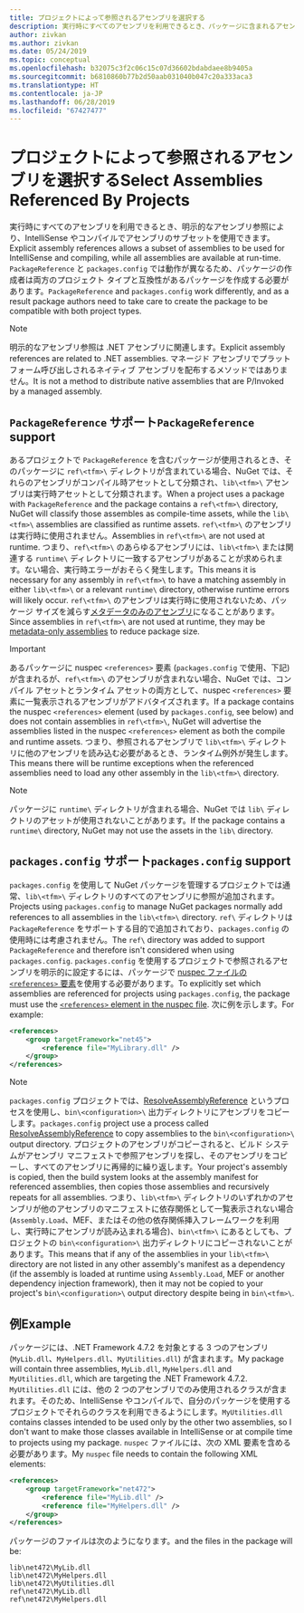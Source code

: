 ```yaml
---
title: プロジェクトによって参照されるアセンブリを選択する
description: 実行時にすべてのアセンブリを利用できるとき、パッケージに含まれるアセンブリのサブセットをコンパイラで利用できるようにします。
author: zivkan
ms.author: zivkan
ms.date: 05/24/2019
ms.topic: conceptual
ms.openlocfilehash: b32075c3f2c06c15c07d36602bdabdaee8b9405a
ms.sourcegitcommit: b6810860b77b2d50aab031040b047c20a333aca3
ms.translationtype: HT
ms.contentlocale: ja-JP
ms.lasthandoff: 06/28/2019
ms.locfileid: "67427477"
---
```

# <a name="select-assemblies-referenced-by-projects"></a><span data-ttu-id="c3b4b-103">プロジェクトによって参照されるアセンブリを選択する</span><span class="sxs-lookup"><span data-stu-id="c3b4b-103">Select Assemblies Referenced By Projects</span></span>

<span data-ttu-id="c3b4b-104">実行時にすべてのアセンブリを利用できるとき、明示的なアセンブリ参照により、IntelliSense やコンパイルでアセンブリのサブセットを使用できます。</span><span class="sxs-lookup"><span data-stu-id="c3b4b-104">Explicit assembly references allows a subset of assemblies to be used for IntelliSense and compiling, while all assemblies are available at run-time.</span></span> <span data-ttu-id="c3b4b-105">`PackageReference` と `packages.config` では動作が異なるため、パッケージの作成者は両方のプロジェクト タイプと互換性があるパッケージを作成する必要があります。</span><span class="sxs-lookup"><span data-stu-id="c3b4b-105">`PackageReference` and `packages.config` work differently, and as a result package authors need to take care to create the package to be compatible with both project types.</span></span>

> [!Note]
> <span data-ttu-id="c3b4b-106">明示的なアセンブリ参照は .NET アセンブリに関連します。</span><span class="sxs-lookup"><span data-stu-id="c3b4b-106">Explicit assembly references are related to .NET assemblies.</span></span> <span data-ttu-id="c3b4b-107">マネージド アセンブリでプラットフォーム呼び出しされるネイティブ アセンブリを配布するメソッドではありません。</span><span class="sxs-lookup"><span data-stu-id="c3b4b-107">It is not a method to distribute native assemblies that are P/Invoked by a managed assembly.</span></span>

## <a name="packagereference-support"></a><span data-ttu-id="c3b4b-108">`PackageReference` サポート</span><span class="sxs-lookup"><span data-stu-id="c3b4b-108">`PackageReference` support</span></span>

<span data-ttu-id="c3b4b-109">あるプロジェクトで `PackageReference` を含むパッケージが使用されるとき、そのパッケージに `ref\<tfm>\` ディレクトリが含まれている場合、NuGet では、それらのアセンブリがコンパイル時アセットとして分類され、`lib\<tfm>\` アセンブリは実行時アセットとして分類されます。</span><span class="sxs-lookup"><span data-stu-id="c3b4b-109">When a project uses a package with `PackageReference` and the package contains a `ref\<tfm>\` directory, NuGet will classify those assembles as compile-time assets, while the `lib\<tfm>\` assemblies are classified as runtime assets.</span></span> <span data-ttu-id="c3b4b-110">`ref\<tfm>\` のアセンブリは実行時に使用されません。</span><span class="sxs-lookup"><span data-stu-id="c3b4b-110">Assemblies in `ref\<tfm>\` are not used at runtime.</span></span> <span data-ttu-id="c3b4b-111">つまり、`ref\<tfm>\` のあらゆるアセンブリには、`lib\<tfm>\` または関連する `runtime\` ディレクトリに一致するアセンブリがあることが求められます。ない場合、実行時エラーがおそらく発生します。</span><span class="sxs-lookup"><span data-stu-id="c3b4b-111">This means it is necessary for any assembly in `ref\<tfm>\` to have a matching assembly in either `lib\<tfm>\` or a relevant `runtime\` directory, otherwise runtime errors will likely occur.</span></span> <span data-ttu-id="c3b4b-112">`ref\<tfm>\` のアセンブリは実行時に使用されないため、パッケージ サイズを減らす[メタデータのみのアセンブリ](https://github.com/dotnet/roslyn/blob/master/docs/features/refout.md)になることがあります。</span><span class="sxs-lookup"><span data-stu-id="c3b4b-112">Since assemblies in `ref\<tfm>\` are not used at runtime, they may be [metadata-only assemblies](https://github.com/dotnet/roslyn/blob/master/docs/features/refout.md) to reduce package size.</span></span>

> [!Important]
> <span data-ttu-id="c3b4b-113">あるパッケージに nuspec `<references>` 要素 (`packages.config` で使用、下記) が含まれるが、`ref\<tfm>\` のアセンブリが含まれない場合、NuGet では、コンパイル アセットとランタイム アセットの両方として、nuspec `<references>` 要素に一覧表示されるアセンブリがアドバタイズされます。</span><span class="sxs-lookup"><span data-stu-id="c3b4b-113">If a package contains the nuspec `<references>` element (used by `packages.config`, see below) and does not contain assemblies in `ref\<tfm>\`, NuGet will advertise the assemblies listed in the nuspec `<references>` element as both the compile and runtime assets.</span></span> <span data-ttu-id="c3b4b-114">つまり、参照されるアセンブリで `lib\<tfm>\` ディレクトリに他のアセンブリを読み込む必要があるとき、ランタイム例外が発生します。</span><span class="sxs-lookup"><span data-stu-id="c3b4b-114">This means there will be runtime exceptions when the referenced assemblies need to load any other assembly in the `lib\<tfm>\` directory.</span></span>

> [!Note]
> <span data-ttu-id="c3b4b-115">パッケージに `runtime\` ディレクトリが含まれる場合、NuGet では `lib\` ディレクトリのアセットが使用されないことがあります。</span><span class="sxs-lookup"><span data-stu-id="c3b4b-115">If the package contains a `runtime\` directory, NuGet may not use the assets in the `lib\` directory.</span></span>

## <a name="packagesconfig-support"></a><span data-ttu-id="c3b4b-116">`packages.config` サポート</span><span class="sxs-lookup"><span data-stu-id="c3b4b-116">`packages.config` support</span></span>

<span data-ttu-id="c3b4b-117">`packages.config` を使用して NuGet パッケージを管理するプロジェクトでは通常、`lib\<tfm>\` ディレクトリのすべてのアセンブリに参照が追加されます。</span><span class="sxs-lookup"><span data-stu-id="c3b4b-117">Projects using `packages.config` to manage NuGet packages normally add references to all assemblies in the `lib\<tfm>\` directory.</span></span> <span data-ttu-id="c3b4b-118">`ref\` ディレクトリは `PackageReference` をサポートする目的で追加されており、`packages.config` の使用時には考慮されません。</span><span class="sxs-lookup"><span data-stu-id="c3b4b-118">The `ref\` directory was added to support `PackageReference` and therefore isn't considered when using `packages.config`.</span></span> <span data-ttu-id="c3b4b-119">`packages.config` を使用するプロジェクトで参照されるアセンブリを明示的に設定するには、パッケージで [nuspec ファイルの `<references>` 要素](../reference/nuspec.md#explicit-assembly-references)を使用する必要があります。</span><span class="sxs-lookup"><span data-stu-id="c3b4b-119">To explicitly set which assemblies are referenced for projects using `packages.config`, the package must use the [`<references>` element in the nuspec file](../reference/nuspec.md#explicit-assembly-references).</span></span> <span data-ttu-id="c3b4b-120">次に例を示します。</span><span class="sxs-lookup"><span data-stu-id="c3b4b-120">For example:</span></span>

```xml
<references>
    <group targetFramework="net45">
        <reference file="MyLibrary.dll" />
    </group>
</references>
```

> [!Note]
> <span data-ttu-id="c3b4b-121">`packages.config` プロジェクトでは、[ResolveAssemblyReference](https://github.com/Microsoft/msbuild/blob/master/documentation/wiki/ResolveAssemblyReference.md) というプロセスを使用し、`bin\<configuration>\` 出力ディレクトリにアセンブリをコピーします。</span><span class="sxs-lookup"><span data-stu-id="c3b4b-121">`packages.config` project use a process called [ResolveAssemblyReference](https://github.com/Microsoft/msbuild/blob/master/documentation/wiki/ResolveAssemblyReference.md) to copy assemblies to the `bin\<configuration>\` output directory.</span></span> <span data-ttu-id="c3b4b-122">プロジェクトのアセンブリがコピーされると、ビルド システムがアセンブリ マニフェストで参照アセンブリを探し、そのアセンブリをコピーし、すべてのアセンブリに再帰的に繰り返します。</span><span class="sxs-lookup"><span data-stu-id="c3b4b-122">Your project's assembly is copied, then the build system looks at the assembly manifest for referenced assemblies, then copies those assemblies and recursively repeats for all assemblies.</span></span> <span data-ttu-id="c3b4b-123">つまり、`lib\<tfm>\` ディレクトリのいずれかのアセンブリが他のアセンブリのマニフェストに依存関係として一覧表示されない場合 (`Assembly.Load`、MEF、またはその他の依存関係挿入フレームワークを利用し、実行時にアセンブリが読み込まれる場合)、`bin\<tfm>\` にあるとしても、プロジェクトの `bin\<configuration>\` 出力ディレクトリにコピーされないことがあります。</span><span class="sxs-lookup"><span data-stu-id="c3b4b-123">This means that if any of the assemblies in your `lib\<tfm>\` directory are not listed in any other assembly's manifest as a dependency (if the assembly is loaded at runtime using `Assembly.Load`, MEF or another dependency injection framework), then it may not be copied to your project's `bin\<configuration>\` output directory despite being in `bin\<tfm>\`.</span></span>

## <a name="example"></a><span data-ttu-id="c3b4b-124">例</span><span class="sxs-lookup"><span data-stu-id="c3b4b-124">Example</span></span>

<span data-ttu-id="c3b4b-125">パッケージには、.NET Framework 4.7.2 を対象とする 3 つのアセンブリ (`MyLib.dll`、`MyHelpers.dll`、`MyUtilities.dll`) が含まれます。</span><span class="sxs-lookup"><span data-stu-id="c3b4b-125">My package will contain three assemblies, `MyLib.dll`, `MyHelpers.dll` and `MyUtilities.dll`, which are targeting the .NET Framework 4.7.2.</span></span> <span data-ttu-id="c3b4b-126">`MyUtilities.dll` には、他の 2 つのアセンブリでのみ使用されるクラスが含まれます。そのため、IntelliSense やコンパイルで、自分のパッケージを使用するプロジェクトでそれらのクラスを利用できるようにします。</span><span class="sxs-lookup"><span data-stu-id="c3b4b-126">`MyUtilities.dll` contains classes intended to be used only by the other two assemblies, so I don't want to make those classes available in IntelliSense or at compile time to projects using my package.</span></span> <span data-ttu-id="c3b4b-127">`nuspec` ファイルには、次の XML 要素を含める必要があります。</span><span class="sxs-lookup"><span data-stu-id="c3b4b-127">My `nuspec` file needs to contain the following XML elements:</span></span>

```xml
<references>
    <group targetFramework="net472">
        <reference file="MyLib.dll" />
        <reference file="MyHelpers.dll" />
    </group>
</references>
```

<span data-ttu-id="c3b4b-128">パッケージのファイルは次のようになります。</span><span class="sxs-lookup"><span data-stu-id="c3b4b-128">and the files in the package will be:</span></span>

```text
lib\net472\MyLib.dll
lib\net472\MyHelpers.dll
lib\net472\MyUtilities.dll
ref\net472\MyLib.dll
ref\net472\MyHelpers.dll
```
